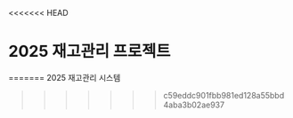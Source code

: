 <<<<<<< HEAD
# 2025 재고관리 프로젝트
=======
2025 재고관리 시스템
>>>>>>> c59eddc901fbb981ed128a55bbd4aba3b02ae937
